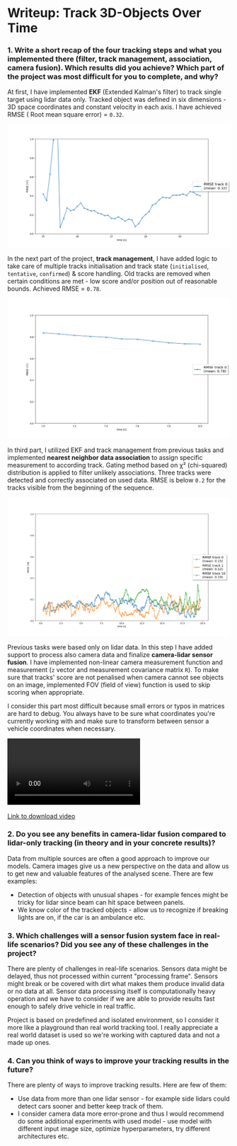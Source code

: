 # Writeup: Track 3D-Objects Over Time

### 1. Write a short recap of the four tracking steps and what you implemented there (filter, track management, association, camera fusion). Which results did you achieve? Which part of the project was most difficult for you to complete, and why?

At first, I have implemented **EKF** (Extended Kalman's filter) to track single target using lidar data only. Tracked
object was defined in six dimensions - 3D space coordinates and constant velocity in each axis. I have achieved RMSE (
Root mean square error) = `0.32`.

![](img/ekf_rmse.png)

In the next part of the project, **track management**, I have added logic to take care of multiple tracks initialisation
and track state (`initialised`, `tentative`, `confirmed`) & score handling. Old tracks are removed when certain
conditions are met - low score and/or position out of reasonable bounds. Achieved RMSE = `0.78`.

![](img/single_track_rmse.png)

In third part, I utilized EKF and track management from previous tasks and implemented **nearest neighbor data
association** to assign specific measurement to according track. Gating method based on χ² (chi-squared) distribution is
applied to filter unlikely associations. Three tracks were detected and correctly associated on used data. RMSE is
below `0.2` for the tracks visible from the beginning of the sequence.

![](img/multi_track_rmse.png)

Previous tasks were based only on lidar data. In this step I have added support to process also camera data and finalize
**camera-lidar sensor fusion**. I have implemented non-linear camera measurement function and measurement (`z` vector
and measurement covariance matrix `R`). To make sure that tracks' score are not penalised when camera cannot see objects
on an image, implemented FOV (field of view) function is used to skip scoring when appropriate.

I consider this part most difficult because small errors or typos in matrices are hard to debug. You always have to be
sure what coordinates you're currently working with and make sure to transform between sensor a vehicle coordinates when
necessary.

<video src="https://user-images.githubusercontent.com/5667370/165120617-718554e9-860f-49bc-89de-fbe411973a9f.mp4" controls="controls" style="max-width: 730px;">
</video>

[Link to download video](https://github.com/skywall/nd013-c2-fusion-starter/blob/main/img/multi_target_track_detection_preview.mp4)

### 2. Do you see any benefits in camera-lidar fusion compared to lidar-only tracking (in theory and in your concrete results)?

Data from multiple sources are often a good approach to improve our models. Camera images give us a new perspective on
the data and allow us to get new and valuable features of the analysed scene. There are few examples:

- Detection of objects with unusual shapes - for example fences might be tricky for lidar since beam can hit space
  between panels.
- We know color of the tracked objects - allow us to recognize if breaking lights are on, if the car is an ambulance
  etc.

### 3. Which challenges will a sensor fusion system face in real-life scenarios? Did you see any of these challenges in the project?

There are plenty of challenges in real-life scenarios. Sensors data might be delayed, thus not processed within
current "processing frame". Sensors might break or be covered with dirt what makes them produce invalid data or no data
at all. Sensor data processing itself is computationally heavy operation and we have to consider if we are able to
provide results fast enough to safely drive vehicle in real traffic.

Project is based on predefined and isolated environment, so I consider it more like a playground than real world
tracking tool. I really appreciate a real world dataset is used so we're working with captured data and not a made up
ones.

### 4. Can you think of ways to improve your tracking results in the future?

There are plenty of ways to improve tracking results. Here are few of them:

- Use data from more than one lidar sensor - for example side lidars could detect cars sooner and better keep track of
  them.
- I consider camera data more error-prone and thus I would recommend do some additional experiments with used model -
  use model with different input image size, optimize hyperparameters, try different architectures etc.


